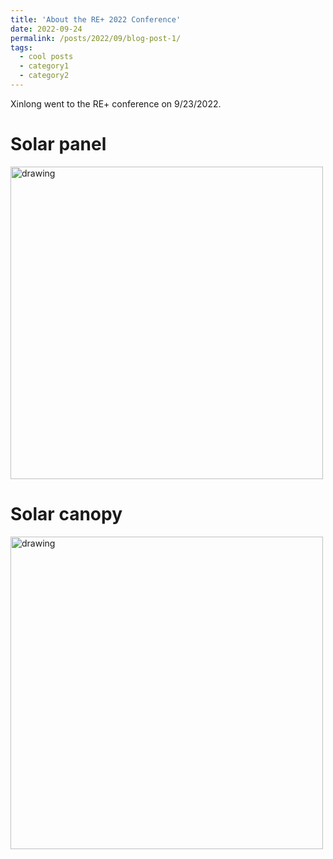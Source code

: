 ```yaml
---
title: 'About the RE+ 2022 Conference'
date: 2022-09-24
permalink: /posts/2022/09/blog-post-1/
tags:
  - cool posts
  - category1
  - category2
---
```


Xinlong went to the RE+ conference on 9/23/2022.

Solar panel
======
<img src="http://xinlong-du.github.io/files/RE+1.jpg" alt="drawing" width="500"/>

Solar canopy
======
<img src="http://xinlong-du.github.io/files/RE+2.jpg" alt="drawing" width="500"/>